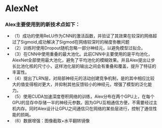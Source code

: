# AlexNet
### Alex主要使用到的新技术点如下：
   * （1）成功的使用ReLU作为CNN的激活函数，并验证了其效果在较深的网络超过了Sigmoid,成功解决了Sigmod在网络较深时的梯度弥散问题
   * （2）训练时使用Dropout随机忽略一部分神经元，以避免模型过拟合。
   * （3）在CNN中使用重叠的最大池化。此前CNN中主要使用的是平均池化，AlexNet全部使用最大池化，避免了平均池化的模糊效果。并且Alex提出让步长比池化核的尺寸小，这样池化层的输出之间会有重叠和覆盖，提升了特征的丰富性。
   * （4）提出了LRN层，对局部神经元的活动创建竞争机制，是的其中相应比较大的值变得相对更大，并抑制其他反馈较小的神经元，增强了模型的泛化能力。
   * （5）使用CUDA加速深度卷积网络的训练，Alex分布在两个GPU上，在每个GPU的显存中存储一半的神经元参数。因为GPU互相通信方便，不需要经过主机内存。同时Alex设计让GPU之间通信只在网络的某些层进行，控制了通信性能的损耗。
   * （6）数据增强：图像截取+水平翻转镜像

